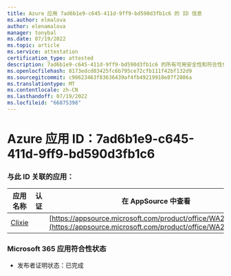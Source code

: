 ```yaml
---
title: Azure 应用 7ad6b1e9-c645-411d-9ff9-bd590d3fb1c6 的 ID 信息
ms.author: elmalova
author: elenamalova
manager: tonybal
ms.date: 07/19/2022
ms.topic: article
ms.service: attestation
certification_type: attested
description: 7ad6b1e9-c645-411d-9ff9-bd590d3fb1c6 的所有可用安全性和符合性信息信息。
ms.openlocfilehash: 8173edcd03425fc6b795ce72cfb111f42bf132d9
ms.sourcegitcommit: c98623463f83636439af4fb49219918e87f2086a
ms.translationtype: MT
ms.contentlocale: zh-CN
ms.lasthandoff: 07/19/2022
ms.locfileid: "66875398"
---
```

# <a name="azure-app-id-7ad6b1e9-c645-411d-9ff9-bd590d3fb1c6"></a>Azure 应用 ID：7ad6b1e9-c645-411d-9ff9-bd590d3fb1c6


### <a name="apps-associated-with-this-id"></a>与此 ID 关联的应用：
| **应用名称** | **认证** | **在 AppSource 中查看** |
|--------------|---------------|-----------------------|
| [Clixie](../forward/WA200003880.md) |  | [https://appsource.microsoft.com/product/office/WA200003880](https://appsource.microsoft.com/product/office/WA200003880) |

### <a name="microsoft-365-app-compliance-status"></a>Microsoft 365 应用符合性状态
- 发布者证明状态：已完成
